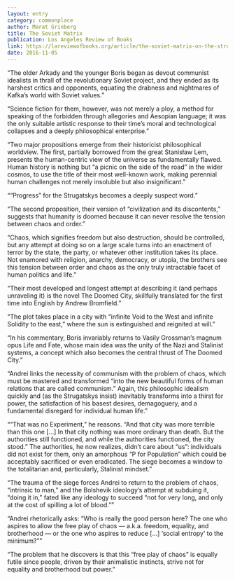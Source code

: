 ```yaml
---
layout: entry
category: commonplace
author: Marat Grinberg
title: The Soviet Matrix
publication: Los Angeles Review of Books
link: https://lareviewofbooks.org/article/the-soviet-matrix-on-the-strugatsky-brothers-the-doomed-city/
date: 2016-11-05
---
```


“The older Arkady and the younger Boris began as devout communist idealists in thrall of the revolutionary Soviet project, and they ended as its harshest critics and opponents, equating the drabness and nightmares of Kafka’s world with Soviet values.”

“Science fiction for them, however, was not merely a ploy, a method for speaking of the forbidden through allegories and Aesopian language; it was the only suitable artistic response to their time’s moral and technological collapses and a deeply philosophical enterprise.”

“Two major propositions emerge from their historicist philosophical worldview. The first, partially borrowed from the great Stanisław Lem, presents the human-centric view of the universe as fundamentally flawed. Human history is nothing but “a picnic on the side of the road” in the wider cosmos, to use the title of their most well-known work, making perennial human challenges not merely insoluble but also insignificant.”

““Progress” for the Strugatskys becomes a deeply suspect word.”

“The second proposition, their version of “civilization and its discontents,” suggests that humanity is doomed because it can never resolve the tension between chaos and order.”

“Chaos, which signifies freedom but also destruction, should be controlled, but any attempt at doing so on a large scale turns into an enactment of terror by the state, the party, or whatever other institution takes its place. Not enamored with religion, anarchy, democracy, or utopia, the brothers see this tension between order and chaos as the only truly intractable facet of human politics and life.”

“Their most developed and longest attempt at describing it (and perhaps unraveling it) is the novel The Doomed City, skillfully translated for the first time into English by Andrew Bromfield.”

“The plot takes place in a city with “infinite Void to the West and infinite Solidity to the east,” where the sun is extinguished and reignited at will.”

“In his commentary, Boris invariably returns to Vasily Grossman’s magnum opus Life and Fate, whose main idea was the unity of the Nazi and Stalinist systems, a concept which also becomes the central thrust of The Doomed City.”

“Andrei links the necessity of communism with the problem of chaos, which must be mastered and transformed “into the new beautiful forms of human relations that are called communism.” Again, this philosophic idealism quickly and (as the Strugatskys insist) inevitably transforms into a thirst for power, the satisfaction of his basest desires, demagoguery, and a fundamental disregard for individual human life.”

““That was no Experiment,” he reasons. “And that city was more terrible than this one […] In that city nothing was more ordinary than death. But the authorities still functioned, and while the authorities functioned, the city stood.” The authorities, he now realizes, didn’t care about “us”: individuals did not exist for them, only an amorphous “P for Population” which could be acceptably sacrificed or even eradicated. The siege becomes a window to the totalitarian and, particularly, Stalinist mindset.”

“The trauma of the siege forces Andrei to return to the problem of chaos, “intrinsic to man,” and the Bolshevik ideology’s attempt at subduing it, “doing it in,” fated like any ideology to succeed “not for very long, and only at the cost of spilling a lot of blood.””

“Andrei rhetorically asks: “Who is really the good person here? The one who aspires to allow the free play of chaos — a.k.a. freedom, equality, and brotherhood — or the one who aspires to reduce […] ‘social entropy’ to the minimum?””

“The problem that he discovers is that this “free play of chaos” is equally futile since people, driven by their animalistic instincts, strive not for equality and brotherhood but power.”